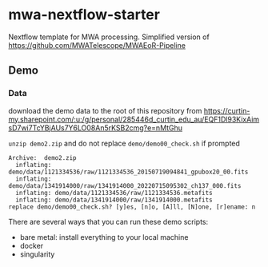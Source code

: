 # mwa-nextflow-starter
Nextflow template for MWA processing. Simplified version of <https://github.com/MWATelescope/MWAEoR-Pipeline>

## Demo

### Data

download the demo data to the root of this repository from <https://curtin-my.sharepoint.com/:u:/g/personal/285446d_curtin_edu_au/EQF1Dl93KixAimsD7wi7TcYBjAUs7Y6LO08An5rKSB2cmg?e=nMtGhu>

`unzip demo2.zip` and do not replace `demo/demo00_check.sh` if prompted

```
Archive:  demo2.zip
  inflating: demo/data/1121334536/raw/1121334536_20150719094841_gpubox20_00.fits
  inflating: demo/data/1341914000/raw/1341914000_20220715095302_ch137_000.fits
  inflating: demo/data/1121334536/raw/1121334536.metafits
  inflating: demo/data/1341914000/raw/1341914000.metafits
replace demo/demo00_check.sh? [y]es, [n]o, [A]ll, [N]one, [r]ename: n
```

There are several ways that you can run these demo scripts:
- bare metal: install everything to your local machine
- docker
- singularity
